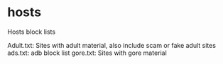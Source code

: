 # hosts
Hosts block lists

Adult.txt: Sites with adult material, also include scam or fake adult sites
ads.txt: adb block list
gore.txt: Sites with gore material
